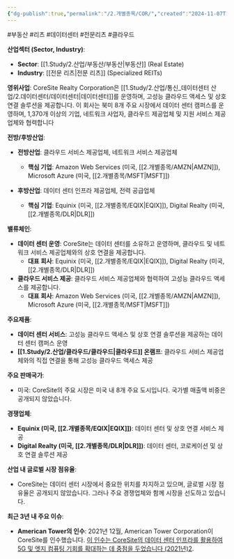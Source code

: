 ```yaml
---
{"dg-publish":true,"permalink":"/2.개별종목/COR/","created":"2024-11-07T10:20:39.600+09:00","updated":"2025-06-03T20:05:58.376+09:00"}
---
```


#부동산 #리츠 #데이터센터 #전문리츠 #클라우드 

**산업섹터 (Sector, Industry)**:

- **Sector**: [[1.Study/2.산업/부동산/부동산\|부동산]] (Real Estate)
- **Industry**: [[전문 리츠\|전문 리츠]] (Specialized REITs)

**영위사업**: CoreSite Realty Corporation은 [[1.Study/2.산업/통신_데이터센터 산업/2.데이터센터/데이터센터\|데이터센터]]를 운영하며, 고성능 클라우드 액세스 및 상호 연결 솔루션을 제공합니다. 이 회사는 북미 8개 주요 시장에서 데이터 센터 캠퍼스를 운영하며, 1,370개 이상의 기업, 네트워크 사업자, 클라우드 제공업체 및 지원 서비스 제공업체와 협력합니다


**전방/후방산업**:

- **전방산업**: 클라우드 서비스 제공업체, 네트워크 서비스 제공업체
    - **핵심 기업**: Amazon Web Services (미국, [[2.개별종목/AMZN\|AMZN]]), Microsoft Azure (미국, [[2.개별종목/MSFT\|MSFT]])
      
- **후방산업**: 데이터 센터 인프라 제공업체, 전력 공급업체
    - **핵심 기업**: Equinix (미국, [[2.개별종목/EQIX\|EQIX]]), Digital Realty (미국, [[2.개별종목/DLR\|DLR]])

**밸류체인**:

- **데이터 센터 운영**: CoreSite는 데이터 센터를 소유하고 운영하며, 클라우드 및 네트워크 서비스 제공업체와의 상호 연결을 제공합니다.
    - **대표 회사**: Equinix (미국, [[2.개별종목/EQIX\|EQIX]]), Digital Realty (미국, [[2.개별종목/DLR\|DLR]])
- **클라우드 서비스 제공**: 클라우드 서비스 제공업체와 협력하여 고성능 클라우드 액세스를 제공합니다.
    - **대표 회사**: Amazon Web Services (미국, [[2.개별종목/AMZN\|AMZN]]), Microsoft Azure (미국, [[2.개별종목/MSFT\|MSFT]])

**주요제품**:

- **데이터 센터 서비스**: 고성능 클라우드 액세스 및 상호 연결 솔루션을 제공하는 데이터 센터 캠퍼스 운영
- **[[1.Study/2.산업/클라우드/클라우드\|클라우드]] 온램프**: 클라우드 서비스 제공업체와의 직접 연결을 통해 고성능 클라우드 액세스 제공

**주요 판매국가**:

- 미국: CoreSite의 주요 시장은 미국 내 8개 주요 도시입니다. 국가별 매출액 비중은 공개되지 않았습니다.

**경쟁업체**:

- **Equinix (미국, [[2.개별종목/EQIX\|EQIX]])**: 데이터 센터 및 상호 연결 서비스 제공
- **Digital Realty (미국, [[2.개별종목/DLR\|DLR]])**: 데이터 센터, 코로케이션 및 상호 연결 솔루션 제공

**산업 내 글로벌 시장 점유율**:

- CoreSite는 데이터 센터 시장에서 중요한 위치를 차지하고 있으며, 글로벌 시장 점유율은 공개되지 않았습니다. 그러나 주요 경쟁업체와 함께 시장을 선도하고 있습니다.

**최근 3년 내 주요 이슈**:

- **American Tower의 인수**: 2021년 12월, American Tower Corporation이 CoreSite를 인수했습니다. [이 인수는 CoreSite의 데이터 센터 인프라를 활용하여 5G 및 엣지 컴퓨팅 기회를 확대하는 데 중점을 두었습니다 (2021년)](https://kr.investing.com/equities/coresite-realty-corp-pref)[2](https://kr.investing.com/equities/coresite-realty-corp-pref).